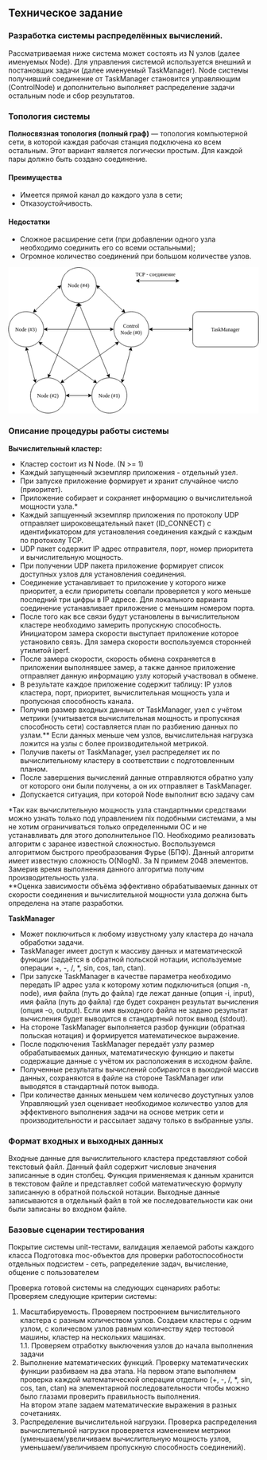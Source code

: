 ## Техническое задание
### Разработка системы распределённых вычислений. 
Рассматриваемая ниже система может состоять из N узлов (далее именуемых Node). Для управления системой используется внешний и постановщик задачи (далее именуемый TaskManager). Node системы получивший соединение от TaskManager становится управляющим (ControlNode) и дополнительно выполняет распределение задачи остальным node и сбор результатов.
### Топология системы
**Полносвязная топология (полный граф)** — топология компьютерной сети, в которой каждая рабочая станция подключена ко всем остальным. Этот вариант является логически простым. Для каждой пары должно быть создано соединение.

#### Преимущества
- Имеется прямой канал до каждого узла в сети;
- Отказоустойчивость.

#### Недостатки
- Сложное расширение сети (при добавлении одного узла необходимо соединить его со всеми остальными);
- Огромное количество соединений при большом количестве узлов.

![Alt text here](images/basic_structure.drawio.png)


### Описание процедуры работы системы
**Вычислительный кластер:**
- Кластер состоит из N Node. (N >= 1)
- Каждый запущенный экземпляр приложения - отдельный узел.
- При запуске приложение формирует и хранит случайное число (приоритет).
- Приложение собирает и сохраняет информацию о вычислительной мощности узла.*  
- Каждый запщуенный экземпляр приложения по протоколу UDP отправляет широковещательный пакет (ID_CONNECT) с идентификатором для установления соединения каждый с каждым по протоколу TCP.
- UDP пакет содержит IP адрес отправителя, порт, номер приоритета и вычислительную мощность.
- При получении UDP пакета приложение формирует список доступных узлов для установления соединения.
- Соединение устанавливает то приложение у которого ниже приоритет, а если приоритеты совпали проверяется у кого меньше последний три цифры в IP адресе. Для локального варианта соединение устанавливает приложение с меньшим номером порта.
- После того как все связи будут установлены в вычислительном кластере необходимо замерить пропускную способность. Инициатором замера скорости выступает приложение которое установило связь. Для замера скорости воспользуемся сторонней утилитой iperf.
- После замера скорости, скорость обмена сохраняется в приложении выполнявшее замер, а также данное приложение отправляет данную информацию узлу который участвовал в обмене.
- В результате каждое приложение содержит таблицу: IP узлов кластера, порт, приоритет, вычислительная мощность узла и пропускная способность канала.
- Получив размер входных данных от TaskManager, узел с учётом метрики (учитывается вычислительная мощность и пропускная способность сети) составляется план по разбиению данных по узлам.** Если данных меньше чем узлов, вычислительная нагрузка ложится на узлы с более производительной метрикой. 
- Получив пакеты от TaskManager, узел распределяет их по вычислительному кластеру в соответствии с подготовленным планом.
- После завершения вычислений данные отправляются обратно узлу от которого они были получены, а он их отправляет в TaskManager.
- Допускается ситуация, при которой Node выполнит всю задачу сам

*Так как вычислительную мощность узла стандартными средствами можно узнать только под управлением nix подобными системами, а мы не хотим ограничиваться только определенными ОС и не устанавливать для этого дополнительное ПО. Необходимо реализовать алгоритм с заранее известной сложностью. Воспользуемся алгоритмом быстрого преобразования Фурье (БПФ). Данный алгоритм имеет известную сложность O(NlogN). За N примем 2048 элементов. Замерив время выполнения данного алгоритма получим производительность узла.  
**Оценка зависимости объёма эффективно обрабатываемых данных от скорости соединения и вычислительной мощности узла должна быть определена на этапе разработки. 

**TaskManager**
- Может поключиться к любому извустному узлу кластера до начала обработки задачи.
- TaskManager имеет доступ к массиву данных и математической функции (задаётся в обратной польской нотации, используемые операции +, -, /, \*, sin, cos, tan, ctan).
- При запуске TaskManager в качестве параметра необходимо передать IP адрес узла к которому хотим подключиться (опция -n, node), имя файла (путь до файла) где лежат данные (опция -i, input), имя файла (путь до файла) где будет сохранен результат вычисления (опция -o, output). Если имя выходного файла не задано результат вычисления будет выводится в стандартный поток вывод (stdout).
- На стороне TaskManager выполняется разбор функции (обратная польская нотация) и формируется математическое выражение.
- После подключения TaskManager передаёт узлу размер обрабатываемых данных, математическую функцию и пакеты содержащие данные с учётом их расположения в исходном файле.
- Полученные результаты вычислений собираются в выходной массив данных, сохраняются в файле на стороне TaskManager или выводятся в стандартный поток вывода.
- При количестве данных меньшем чем количесво доуступных узлов Управляющий узел оценивает необходимое количество узлов для эффективного выполнения задачи на основе метрик сети и производительности и рассылает задачу только в выбранные узлы.


### Формат входных и выходных данных
Входные данные для вычислительного кластера представляют собой текстовый файл. Данный файл содержит числовые значения записанные в один столбец. Функция применяемая к данным хранится в текстовом файле и представляет собой математическую формулу записанную в обратной польской нотации.
Выходные данные записываются в отдельный файл в той же последовательности как они были записаны во входном файле.


### Базовые сценарии тестирования
Покрытие системы unit-тестами, валидация желаемой работы каждого класса
Подготовка moc-объектов для проверки работоспособности отдельных подсистем - сеть, рапределение задач, вычисление, общение с пользователем

Проверка готовой системы на следующих сценариях работы:
Проверяем следующие критерии системы:  
1. Масштабируемость. Проверяем построением вычислительного кластера с разным количеством узлов. Создаем кластеры с одним узлом, с количесвом узлов равным количеству ядер тестовой машины, кластер на нескольких машинах.  
1.1. Проверяем отработку выключения узлов до начала выполнения задачи
2. Выполнение математических функций. Проверку математических функции разбиваем на два этапа. На первом этапе выполняем проверка каждой математической операции отдельно (+, -, /, *, sin, cos, tan, ctan) на элементарной последовательности чтобы можно было глазами проверить правильность выполнения.  
На втором этапе задаем математические выражения в разных сочетаниях.  
3. Распределение вычислительной нагрузки. Проверка распределения вычислительной нагрузки проверяется изменением метрики (уменьшаем/увеличиваем вычислительную мощность узлов, уменьшаем/увеличиваем пропускную способность соединений).  

